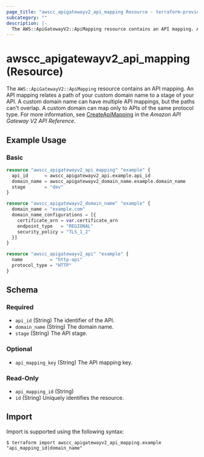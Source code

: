```yaml
---
page_title: "awscc_apigatewayv2_api_mapping Resource - terraform-provider-awscc"
subcategory: ""
description: |-
  The AWS::ApiGatewayV2::ApiMapping resource contains an API mapping. An API mapping relates a path of your custom domain name to a stage of your API. A custom domain name can have multiple API mappings, but the paths can't overlap. A custom domain can map only to APIs of the same protocol type. For more information, see CreateApiMapping https://docs.aws.amazon.com/apigatewayv2/latest/api-reference/domainnames-domainname-apimappings.html#CreateApiMapping in the Amazon API Gateway V2 API Reference.
---
```


# awscc_apigatewayv2_api_mapping (Resource)

The ``AWS::ApiGatewayV2::ApiMapping`` resource contains an API mapping. An API mapping relates a path of your custom domain name to a stage of your API. A custom domain name can have multiple API mappings, but the paths can't overlap. A custom domain can map only to APIs of the same protocol type. For more information, see [CreateApiMapping](https://docs.aws.amazon.com/apigatewayv2/latest/api-reference/domainnames-domainname-apimappings.html#CreateApiMapping) in the *Amazon API Gateway V2 API Reference*.

## Example Usage

### Basic

```terraform
resource "awscc_apigatewayv2_api_mapping" "example" {
  api_id      = awscc_apigatewayv2_api.example.api_id
  domain_name = awscc_apigatewayv2_domain_name.example.domain_name
  stage       = "dev"
}

resource "awscc_apigatewayv2_domain_name" "example" {
  domain_name = "example.com"
  domain_name_configurations = [{
    certificate_arn = var.certificate_arn
    endpoint_type   = "REGIONAL"
    security_policy = "TLS_1_2"
  }]
}

resource "awscc_apigatewayv2_api" "example" {
  name          = "http-api"
  protocol_type = "HTTP"
}
```

<!-- schema generated by tfplugindocs -->
## Schema

### Required

- `api_id` (String) The identifier of the API.
- `domain_name` (String) The domain name.
- `stage` (String) The API stage.

### Optional

- `api_mapping_key` (String) The API mapping key.

### Read-Only

- `api_mapping_id` (String)
- `id` (String) Uniquely identifies the resource.

## Import

Import is supported using the following syntax:

```shell
$ terraform import awscc_apigatewayv2_api_mapping.example "api_mapping_id|domain_name"
```
